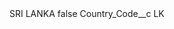 <?xml version="1.0" encoding="UTF-8"?>
<CustomMetadata xmlns="http://soap.sforce.com/2006/04/metadata" xmlns:xsi="http://www.w3.org/2001/XMLSchema-instance" xmlns:xsd="http://www.w3.org/2001/XMLSchema">
    <label>SRI LANKA</label>
    <protected>false</protected>
    <values>
        <field>Country_Code__c</field>
        <value xsi:type="xsd:string">LK</value>
    </values>
</CustomMetadata>
